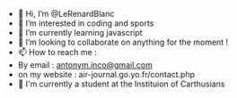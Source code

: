 - 👋 Hi, I’m @LeRenardBlanc
- 👀 I’m interested in coding and sports
- 🌱 I’m currently learning javascript
- 💞️ I’m looking to collaborate on anything for the moment !
- 📫 How to reach me :
- By email : antonym.inco@gmail.com
- on my website : air-journal.go.yo.fr/contact.php
- 🏫 I'm currently a student at the Instituion of Carthusians

<!---
LeRenardBlanc/LeRenardBlanc is a ✨ special ✨ repository because its `README.md` (this file) appears on your GitHub profile.
You can click the Preview link to take a look at your changes.
--->

